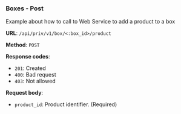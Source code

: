 ### Boxes - Post

Example about how to call to Web Service to add a product to a box

**URL**: `/api/priv/v1/box/<:box_id>/product`

**Method**: `POST`

**Response codes**: 
* `201`: Created
* `400`: Bad request
* `403`: Not allowed
  
**Request body**: 
* `product_id`: Product identifier. (Required)


